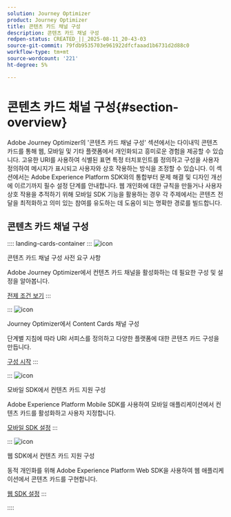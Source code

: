 ```yaml
---
solution: Journey Optimizer
product: Journey Optimizer
title: 콘텐츠 카드 채널 구성
description: 콘텐츠 카드 채널 구성
redpen-status: CREATED_||_2025-08-11_20-43-03
source-git-commit: 79fdb9535703e961922dfcfaaad1b6731d2d88c0
workflow-type: tm+mt
source-wordcount: '221'
ht-degree: 5%

---
```



# 콘텐츠 카드 채널 구성{#section-overview}

Adobe Journey Optimizer의 &#39;콘텐츠 카드 채널 구성&#39; 섹션에서는 다이내믹 콘텐츠 카드를 통해 웹, 모바일 및 기타 플랫폼에서 개인화되고 흥미로운 경험을 제공할 수 있습니다. 고유한 URI를 사용하여 식별된 표면 특정 터치포인트를 정의하고 구성을 사용자 정의하여 메시지가 표시되고 사용자와 상호 작용하는 방식을 조정할 수 있습니다. 이 섹션에서는 Adobe Experience Platform SDK와의 통합부터 문제 해결 및 디자인 개선에 이르기까지 필수 설정 단계를 안내합니다. 웹 개인화에 대한 규칙을 만들거나 사용자 상호 작용을 추적하기 위해 모바일 SDK 기능을 활용하는 경우 각 주제에서는 콘텐츠 전달을 최적화하고 의미 있는 참여를 유도하는 데 도움이 되는 명확한 경로를 빌드합니다.

## 콘텐츠 카드 채널 구성

:::: landing-cards-container
:::
![icon](https://cdn.experienceleague.adobe.com/icons/gear.svg)

콘텐츠 카드 채널 구성 사전 요구 사항

Adobe Journey Optimizer에서 컨텐츠 카드 채널을 활성화하는 데 필요한 구성 및 설정을 알아봅니다.

[전제 조건 보기](../using/content-card/content-card-configuration-prereq.md)
:::

:::
![icon](https://cdn.experienceleague.adobe.com/icons/circle-play.svg)

Journey Optimizer에서 Content Cards 채널 구성

단계별 지침에 따라 URI 서피스를 정의하고 다양한 플랫폼에 대한 콘텐츠 카드 구성을 만듭니다.

[구성 시작](../using/content-card/content-card-configuration.md)
:::

:::
![icon](https://cdn.experienceleague.adobe.com/icons/code-branch.svg)

모바일 SDK에서 컨텐츠 카드 지원 구성

Adobe Experience Platform Mobile SDK를 사용하여 모바일 애플리케이션에서 컨텐츠 카드를 활성화하고 사용자 지정합니다.

[모바일 SDK 설정](../using/content-card/content-card-lp.md)
:::

:::
![icon](https://cdn.experienceleague.adobe.com/icons/code-branch.svg)

웹 SDK에서 컨텐츠 카드 지원 구성

동적 개인화를 위해 Adobe Experience Platform Web SDK을 사용하여 웹 애플리케이션에서 콘텐츠 카드를 구현합니다.

[웹 SDK 설정](../using/content-card/content-card-configuration-sdk.md)
:::

::::
